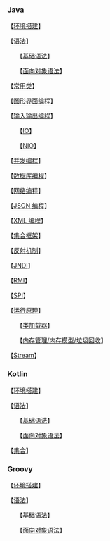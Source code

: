 ### Java

【[环境搭建](环境搭建)】

【[语法]()】

　　【[基础语法](基础语法)】

　　【[面向对象语法](面向对象语法)】

【[常用类](常用类)】

【[图形界面编程](gui)】

【[输入输出编程]()】

　　【[IO](io)】

　　【[NIO](nio)】

【[并发编程](jcu)】

【[数据库编程](jdbc)】

【[网络编程](网络编程)】

【[JSON 编程](json)】

【[XML 编程](xml)】

【[集合框架](集合框架)】

【[反射机制](反射机制)】

【[JNDI](jndi)】

【[RMI](rmi)】

【[SPI](spi)】

【[运行原理]()】

　　【[类加载器](类加载器)】

　　【[内存管理/内存模型/垃圾回收](内存模型)】

【[Stream](Stream)】

### Kotlin

【[环境搭建](kotlin环境)】

【[语法]()】

　　【[基础语法](kotlin基础语法)】

　　【[面向对象语法](kotlin面向对象)】

【[集合](kotlin集合)】

### Groovy

【[环境搭建](groovy环境)】

【[语法]()】

　　【[基础语法](groovy基础)】

　　【[面向对象语法](groovy面向对象)】


